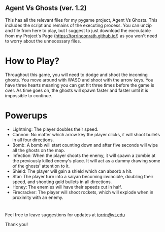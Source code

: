 ## Agent Vs Ghosts (ver. 1.2)
This has all the relevant files for my pygame project, Agent Vs Ghosts. This includes the script and remains of the executing process.
You can unzip and file from here to play, but I suggest to just download the executable from my Project's Page (https://torrinconrath.github.io/) as you won't need to worry about the unnecessary files.

# How to Play?

Throughout this game, you will need to dodge and shoot the incoming ghosts. You move around with WASD and shoot with the arrow keys. You have three hearts meaning you can get hit three times before the game is over. As time goes on, the ghosts will spawn faster and faster until it is impossible to continue.

# Powerups

* Lightning: The player doubles their speed.
* Cannon: No matter which arrow key the player clicks, it will shoot bullets in all four directions.
* Bomb: A bomb will start counting down and after five seconds will wipe all the ghosts on the map.
* Infection: When the player shoots the enemy, it will spawn a zombie at the previously killed enemy's place. It will act as a dummy drawing some of the ghosts' attention to it.
* Shield: The player will gain a shield which can absorb a hit.
* Star: The player turn into a saiyan becoming invincible, doubling their speed, and shooting gold bullets in all directions.
* Honey: The enemies will have their speeds cut in half.
* Firecracker: The player will shoot rockets, which will explode when in proximity with an enemy. 

#

Feel free to leave suggestions for updates at 
torrin@vt.edu

Thank you!
